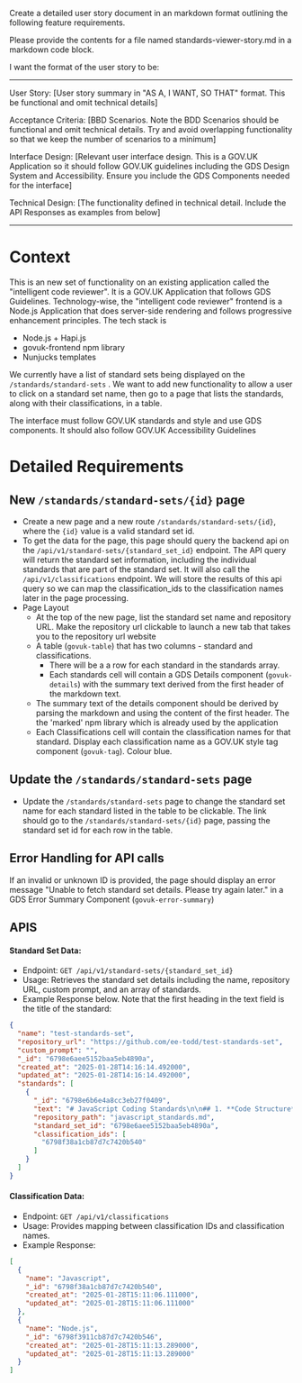 Create a detailed user story document in an markdown format outlining the following feature requirements. 

Please provide the contents for a file named standards-viewer-story.md in a markdown code block.

I want the format of the user story to be: 

---
User Story:
[User story summary in "AS A, I WANT, SO THAT" format. This be functional and omit technical details]

Acceptance Criteria: 
[BBD Scenarios. Note the BDD Scenarios should be functional and omit technical details. Try and avoid overlapping functionality so that we keep the number of scenarios to a minimum]

Interface Design:
[Relevant user interface design. This is a GOV.UK Application so it should follow GOV.UK guidelines including the GDS Design System and Accessibility. Ensure you include the GDS Components needed for the interface]

Technical Design:
[The functionality defined in technical detail.  Include the API Responses as examples from below]

-----------

# Context

This is an new set of functionality on an existing application called the "intelligent code reviewer". It is a GOV.UK Application that follows GDS Guidelines. Technology-wise, the "intelligent code reviewer" frontend is a Node.js Application that does server-side rendering and follows progressive enhancement principles. The tech stack is 
- Node.js + Hapi.js
- govuk-frontend npm library
- Nunjucks templates
 
We currently have a list of standard sets being displayed on the `/standards/standard-sets` .  We want to add new functionality to allow a user to click on a standard set name, then go to a page that lists the standards, along with their classifications, in a table.

The interface must follow GOV.UK standards and style and use GDS components. It should also follow GOV.UK Accessibility Guidelines

# Detailed Requirements

## New `/standards/standard-sets/{id}` page

- Create a new page and a new route  `/standards/standard-sets/{id}`, where the `{id}` value is a valid standard set id.
- To get the data for the page, this page should query the backend api on the `/api/v1/standard-sets/{standard_set_id}` endpoint. The API query will return the standard set information, including the individual standards that are part of the standard set.  It will also call the `/api/v1/classifications` endpoint.  We will store the results of this api query so we can map the classification_ids to the classification names later in the page processing.
- Page Layout
	- At the top of the new page, list the standard set name and repository URL. Make the repository url clickable to launch a new tab that takes you to the repository url website
	- A table (`govuk-table`) that has two columns - standard and classifications. 
		- There will be a a row for each standard in the standards array. 
		- Each standards cell will contain a GDS Details component (`govuk-details`) with the summary text derived from the first header of the markdown text.
	- The summary text of the details component should be derived by parsing the markdown and using the content of the first header. The the 'marked' npm library which is already used by the application
	- Each Classifications cell will contain the classification names for that standard. Display each classification name as a GOV.UK style tag component (`govuk-tag`). Colour blue.

## Update the `/standards/standard-sets` page

- Update the `/standards/standard-sets` page to change the standard set name for each standard listed in the table to be clickable.  The link should go to the `/standards/standard-sets/{id}` page, passing the standard set id for each row in the table.

## Error Handling for API calls

If an invalid or unknown ID is provided, the page should display an error message "Unable to fetch standard set details. Please try again later." in a GDS Error Summary Component (`govuk-error-summary`)

## APIS
#### Standard Set Data:
* Endpoint: `GET /api/v1/standard-sets/{standard_set_id}`
* Usage: Retrieves the standard set details including the name, repository URL, custom prompt, and an array of standards.
* Example Response below. Note that the first heading in the text field is the title of the standard:

```json
{
  "name": "test-standards-set",
  "repository_url": "https://github.com/ee-todd/test-standards-set",
  "custom_prompt": "",
  "_id": "6798e6aee5152baa5eb4890a",
  "created_at": "2025-01-28T14:16:14.492000",
  "updated_at": "2025-01-28T14:16:14.492000",
  "standards": [
    {
      "_id": "6798e6b6e4a8cc3eb27f0409",
      "text": "# JavaScript Coding Standards\n\n## 1. **Code Structure**\n- Use meaningful and descriptive names for variables, functions, and classes.\n- Organise code into reusable modules or components.\n- Follow the single responsibility principle (SRP) for functions and classes.\n",
      "repository_path": "javascript_standards.md",
      "standard_set_id": "6798e6aee5152baa5eb4890a",
      "classification_ids": [
        "6798f38a1cb87d7c7420b540"
      ]
    }
  ]
}
```

#### Classification Data:
* Endpoint: `GET /api/v1/classifications`
* Usage: Provides mapping between classification IDs and classification names.
* Example Response:

```json
[
  {
    "name": "Javascript",
    "_id": "6798f38a1cb87d7c7420b540",
    "created_at": "2025-01-28T15:11:06.111000",
    "updated_at": "2025-01-28T15:11:06.111000"
  },
  {
    "name": "Node.js",
    "_id": "6798f3911cb87d7c7420b546",
    "created_at": "2025-01-28T15:11:13.289000",
    "updated_at": "2025-01-28T15:11:13.289000"
  }
]

